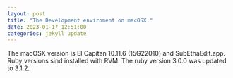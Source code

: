 ```yaml
---
layout: post
title: "The Development enviroment on macOSX."
date: 2023-01-17 12:51:00
categories: jekyll update
---
```

The macOSX version is El Capitan 10.11.6 (15G22010) and SubEthaEdit.app. Ruby versions sind installed with RVM. The ruby version 3.0.0 was updated to 3.1.2.